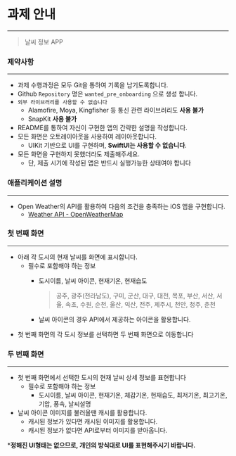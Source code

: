 # 과제 안내

---

> 날씨 정보 APP
> 

### 제약사항

---

- 과제 수행과정은 모두 Git을 통하여 기록을 남기도록합니다.
- Github `Repository` 명은 `wanted_pre_onboarding` 으로 생성 합니다.
- `외부 라이브러리를 사용할 수 없습니다`
    - Alamofire, Moya, Kingfisher 등 통신 관련 라이브러리도 **사용 불가**
    - SnapKit **사용 불가**
- README를 통하여 자신이 구현한 앱의 간략한 설명을 작성합니다.
- 모든 화면은 오토레이아웃을 사용하여 레이아웃합니다.
    - UIKit 기반으로 UI를 구현하며, **SwiftUI는 사용할 수 없습니다**.
- 모든 화면을 구현하지 못했더라도 제출해주세요.
    - 단, 제출 시기에 작성된 앱은 반드시 실행가능한 상태여야 합니다

### 애플리케이션 설명

---

- Open Weather의 API를 활용하여 다음의 조건을 충족하는 iOS 앱을 구현합니다.
    - [Weather API - OpenWeatherMap](https://openweathermap.org/api)

### 첫 번째 화면

---

- 아래 각 도시의 현재 날씨를 화면에 표시합니다.
    - 필수로 포함해야 하는 정보
        - 도시이름, 날씨 아이콘, 현재기온, 현재습도
            
            > 공주, 광주(전라남도), 구미, 군산, 대구, 대전, 목포, 부산, 서산, 서울, 속초, 수원, 순천, 울산, 익산, 전주, 제주시, 천안, 청주, 춘천
            > 
        - 날씨 아이콘의 경우 API에서 제공하는 아이콘을 활용합니다.
- 첫 번째 화면의 각 도시 정보를 선택하면 두 번째 화면으로 이동합니다

### 두 번째 화면

---

- 첫 번째 화면에서 선택한 도시의 현재 날씨 상세 정보를 표현합니다
    - 필수로 포함해야 하는 정보
        - 도시이름, 날씨 아이콘, 현재기온, 체감기온, 헌재습도, 최저기온, 최고기온, 기압, 풍속, 날씨설명
- 날씨 아이콘 이미지를 불러올땐 캐시를 활용합니다.
    - 캐시된 정보가 있다면 캐시된 이미지를 활용합니다.
    - 캐시된 정보가 없다면 API로부터 이미지를 받아옵니다.

***정해진 UI형태는 없으므로, 개인의 방식대로 UI를 표현해주시기 바랍니다.**
